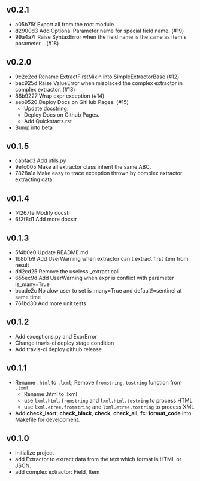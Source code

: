 ## v0.2.1

- a05b75f Export all from the root module.
- d2900d3 Add Optional Parameter name for special field name. (#19)
- 99a4a7f Raise SyntaxError when the field name is the same as Item's parameter… (#18)

## v0.2.0

- 9c2e2cd Rename ExtractFirstMixin into SimpleExtractorBase (#12)
- bac925d Raise ValueError when misplaced the complex extractor in complex extractor. (#13)
- 88b9227 Wrap expr exception (#14)
- aeb9520 Deploy Docs on GitHub Pages. (#15)
    - Update docstring.
    - Deploy Docs on Github Pages.
    - Add Quickstarts.rst
- Bump into beta

## v0.1.5

- cabfac3 Add utils.py
- 9e1c005 Make all extractor class inherit the same ABC.
- 7828a1a Make easy to trace exception thrown by complex extractor extracting data.

## v0.1.4

- f4267fe Modify docstr
- 6f2f8d1 Add more docstr

## v0.1.3

- 5f4b0e0 Update README.md
- 1b8bfb9 Add UserWarning when extractor can't extract first item from result
- dd2cd25 Remove the useless _extract call
- 655ec9d Add UserWarning when expr is conflict with parameter is_many=True
- bcade2c No alow user to set is_many=True and default!=sentinel at same time
- 761bd30 Add more unit tests

## v0.1.2

- Add exceptions.py and ExprError
- Change travis-ci deploy stage condition
- Add travis-ci deploy github release

## v0.1.1

- Rename `.html` to `.lxml`; Remove `fromstring`, `tostring` function from `.lxml`
    * Rename .html to .lxml
    * use `lxml.html.fromstring` and `lxml.html.tostring` to process HTML
    * use `lxml.etree.fromstring` and `lxml.etree.tostring` to process XML
- Add **check_isort**, **check_black**, **check**, **check_all**, **fc**: **format_code** into Makefile for development.

## v0.1.0

- initialize project
- add Extractor to extract data from the text which format is HTML or JSON.
- add complex extractor: Field, Item
